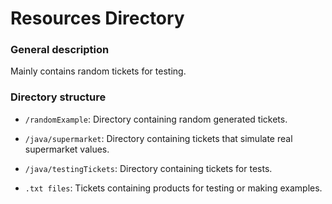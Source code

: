 # Resources Directory

### General description
Mainly contains random tickets for testing.
### Directory structure
- `/randomExample`: Directory containing random generated tickets.


- `/java/supermarket`: Directory containing tickets that simulate real supermarket values.


- `/java/testingTickets`: Directory containing tickets for tests.


- `.txt files`: Tickets containing products for testing or making examples.







